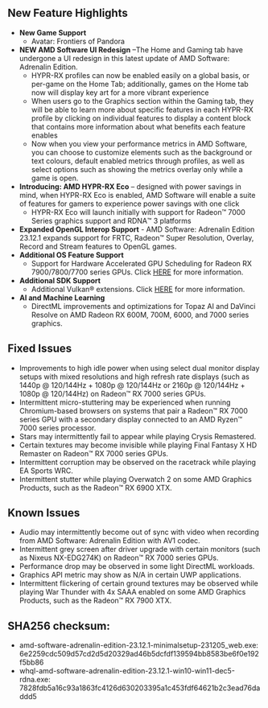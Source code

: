 ## New Feature Highlights

* **New Game Support**
	+ Avatar: Frontiers of Pandora
* **NEW AMD Software UI Redesign** –The Home and Gaming tab have undergone a UI redesign in this latest update of AMD Software: Adrenalin Edition.
	+ HYPR-RX profiles can now be enabled easily on a global basis, or per-game on the Home Tab; additionally, games on the Home tab now will display key art for a more vibrant experience
	+ When users go to the Graphics section within the Gaming tab, they will be able to learn more about specific features in each HYPR-RX profile by clicking on individual features to display a content block that contains more information about what benefits each feature enables
	+ Now when you view your performance metrics in AMD Software, you can choose to customize elements such as the background or text colours, default enabled metrics through profiles, as well as select options such as showing the metrics overlay only while a game is open.
* **Introducing: AMD HYPR-RX Eco** – designed with power savings in mind, when HYPR-RX Eco is enabled, AMD Software will enable a suite of features for gamers to experience power savings with one click
	+ HYPR-RX Eco will launch initially with support for Radeon™️ 7000 Series graphics support and RDNA™️ 3 platforms
* **Expanded OpenGL Interop Support** - AMD Software: Adrenalin Edition 23.12.1 expands support for FRTC, Radeon™ Super Resolution, Overlay, Record and Stream features to OpenGL games.
* **Additional OS Feature Support**
	+ Support for Hardware Accelerated GPU Scheduling for Radeon RX 7900/7800/7700 series GPUs. Click [HERE](https://devblogs.microsoft.com/directx/hardware-accelerated-gpu-scheduling/) for more information.
* **Additional SDK Support**
	+ Additional Vulkan® extensions. Click [HERE](https://www.amd.com/en/support/kb/release-notes/rn-rad-win-vulkan) for more information.
* **AI and Machine Learning** 
	+ DirectML improvements and optimizations for Topaz AI and DaVinci Resolve on AMD Radeon RX 600M, 700M, 6000, and 7000 series graphics.

## Fixed Issues

* Improvements to high idle power when using select dual monitor display setups with mixed resolutions and high refresh rate displays (such as 1440p @ 120/144Hz + 1080p @ 120/144Hz or 2160p @ 120/144Hz + 1080p @ 120/144Hz) on Radeon™ RX 7000 series GPUs.
* Intermittent micro-stuttering may be experienced when running Chromium-based browsers on systems that pair a Radeon™ RX 7000 series GPU with a secondary display connected to an AMD Ryzen™ 7000 series processor.
* Stars may intermittently fail to appear while playing Crysis Remastered.
* Certain textures may become invisible while playing Final Fantasy X HD Remaster on Radeon™ RX 7000 series GPUs.
* Intermittent corruption may be observed on the racetrack while playing EA Sports WRC.
* Intermittent stutter while playing Overwatch 2 on some AMD Graphics Products, such as the Radeon™ RX 6900 XTX.

## Known Issues

* Audio may intermittently become out of sync with video when recording from AMD Software: Adrenalin Edition with AV1 codec.
* Intermittent grey screen after driver upgrade with certain monitors (such as Nixeus NX-EDG274K) on Radeon™ RX 7000 series GPUs.
* Performance drop may be observed in some light DirectML workloads.
* Graphics API metric may show as N/A in certain UWP applications.
* Intermittent flickering of certain ground textures may be observed while playing War Thunder with 4x SAAA enabled on some AMD Graphics Products, such as the Radeon™ RX 7900 XTX.

## SHA256 checksum:

 * amd-software-adrenalin-edition-23.12.1-minimalsetup-231205\_web.exe: 6e2259cdc509d57cd2d5d20329ad46b5dcfdf139594bb8583be6f0e192f5bb86
* whql-amd-software-adrenalin-edition-23.12.1-win10-win11-dec5-rdna.exe: 7828fdb5a16c93a1863fc4126d630203395a1c453fdf64621b2c3ead76daddd5

